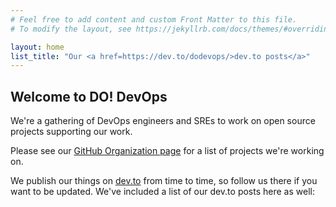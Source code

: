 ```yaml
---
# Feel free to add content and custom Front Matter to this file.
# To modify the layout, see https://jekyllrb.com/docs/themes/#overriding-theme-defaults

layout: home
list_title: "Our <a href=https://dev.to/dodevops/>dev.to posts</a>"
---
```


## Welcome to DO! DevOps

We're a gathering of DevOps engineers and SREs to work on open source projects supporting our work.

Please see our [GitHub Organization page](https://github.com/dodevops) for a list of projects we're working on.

We publish our things on [dev.to](https://dev.to/dodevops) from time to time, so follow us there if you want to be updated. We've included a list of our dev.to posts here as well:

